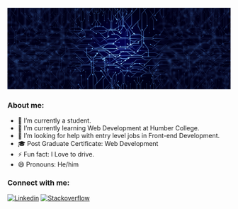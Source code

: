 ![Header Image](/images/ban.jpg)

### About me:
- 🔭 I’m currently a student.
- 🌱 I’m currently learning Web Development at Humber College.
- 🤔 I’m looking for help with entry level jobs in Front-end Development.
- 🎓 Post Graduate Certificate: Web Development
- ⚡ Fun fact: I Love to drive.
- 😄 Pronouns: He/him

### Connect with me:
[![Linkedin](/images/linkedin.png)](https://www.linkedin.com/in/vishal0/)                 [![Stackoverflow](/images/stack.png)](https://stackoverflow.com/users/27615214/vishal-bhavsar)